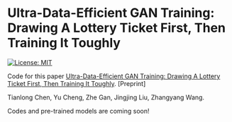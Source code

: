 # Ultra-Data-Efficient GAN Training: Drawing A Lottery Ticket First, Then Training It Toughly

[![License: MIT](https://img.shields.io/badge/License-MIT-green.svg)](https://opensource.org/licenses/MIT)

Code for this paper [Ultra-Data-Efficient GAN Training: Drawing A Lottery Ticket First, Then Training It Toughly](). [Preprint]

Tianlong Chen, Yu Cheng, Zhe Gan, Jingjing Liu, Zhangyang Wang.

Codes and pre-trained models are coming soon!
